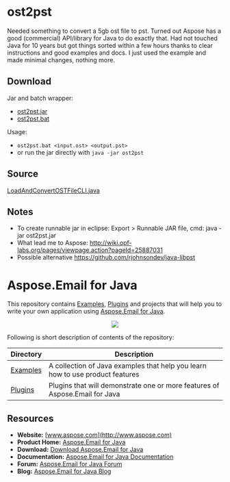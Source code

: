 # ost2pst

Needed something to convert a 5gb ost file to pst. Turned out Aspose has a good (commercial) API/library for Java to do exactly that.
Had not touched Java for 10 years but got things sorted within a few hours thanks to clear instructions and good examples and docs. I just used the example and made minimal changes, nothing more.

## Download 

Jar and batch wrapper:
* [ost2pst.jar](ost2pst.jar)
* [ost2pst.bat](ost2pst.bat)

Usage: 
* ```ost2pst.bat <input.ost> <output.pst>```
* or run the jar directly with ```java -jar ost2pst```

## Source

[LoadAndConvertOSTFileCLI.java](Examples/src/main/java/LoadAndConvertOSTFileCLI.java)

## Notes

* To create runnable jar in eclipse: Export > Runnable JAR file, cmd: java -jar ost2pst.jar
* What lead me to Aspose: http://wiki.opf-labs.org/pages/viewpage.action?pageId=25887031
* Possible  alternative https://github.com/rjohnsondev/java-libpst

# Aspose.Email for Java

This repository contains [Examples](Examples), [Plugins](Plugins) and projects that will help you to write your own application using [Aspose.Email for Java](https://www.aspose.com/products/email/java).

<p align="center">
  <a title="Download complete Aspose.Email for Java source code" href="https://github.com/asposeemail/Aspose_Email_Java/archive/master.zip">
    <img src="http://i.imgur.com/hwNhrGZ.png" />
  </a>
</p>

Following is short description of contents of the repository: 

Directory  | Description
---------- | -----------
[Examples](Examples)  | A collection of Java examples that help you learn how to use product features
[Plugins](Plugins)  | Plugins that will demonstrate one or more features of Aspose.Email for Java

## Resources

+ **Website:** [www.aspose.com](http://www.aspose.com)
+ **Product Home:** [Aspose.Email for Java](https://www.aspose.com/products/email/java)
+ **Download:** [Download Aspose.Email for Java](https://downloads.aspose.com/email/java)
+ **Documentation:** [Aspose.Email for Java Documentation](https://docs.aspose.com/display/emailjava/Home)
+ **Forum:** [Aspose.Email for Java Forum](http://www.aspose.com/community/forums/aspose.email-product-family/188/showforum.aspx)
+ **Blog:** [Aspose.Email for Java Blog](http://www.aspose.com/blogs/aspose-products/aspose-email-product-family.html)
